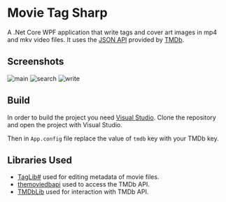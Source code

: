 # Movie Tag Sharp
A .Net Core WPF application that write tags and cover art images in mp4 and mkv video files.
It uses the [JSON API](http://api.themoviedb.org/) provided by [TMDb](https://www.themoviedb.org/).

## Screenshots
![main](https://user-images.githubusercontent.com/10371312/50688641-0979df00-102f-11e9-8ce0-e5eec0fca3e6.PNG)
![search](https://user-images.githubusercontent.com/10371312/50688660-1ac2eb80-102f-11e9-8f30-293cbab2380c.PNG)
![write](https://user-images.githubusercontent.com/10371312/50688666-1e567280-102f-11e9-8f8a-3d490d67e43c.PNG)

## Build
In order to build the project you need [Visual Studio](https://visualstudio.microsoft.com/).
Clone the repository and open the project with Visual Studio.

Then in `App.config` file replace the value of `tmdb` key with your TMDb key.

## Libraries Used
* [TagLib#](https://github.com/mono/taglib-sharp) used for editing metadata of movie files.
* [themoviedbapi](https://github.com/holgerbrandl/themoviedbapi) used to access the TMDb API.
* [TMDbLib](https://github.com/LordMike/TMDbLib) used for interaction with TMDb API.
